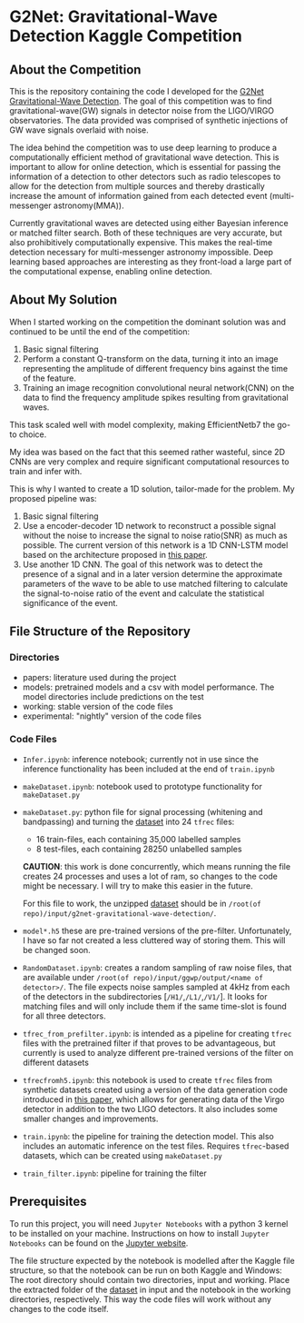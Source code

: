 # G2Net: Gravitational-Wave Detection Kaggle Competition

## About the Competition

This is the repository containing the code I developed for the [G2Net Gravitational-Wave Detection](https://www.kaggle.com/c/g2net-gravitational-wave-detection). The goal of this competition was to find gravitational-wave(GW) signals in detector noise from the LIGO/VIRGO observatories. The data provided was comprised of synthetic injections of GW wave signals overlaid with noise. 

The idea behind the competition was to use deep learning to produce a computationally efficient method of gravitational wave detection. This is important to allow for online detection, which is essential for passing the information of a detection to other detectors such as radio telescopes to allow for the detection from multiple sources and thereby drastically increase the amount of information gained from each detected event (multi-messenger astronomy(MMA)).

Currently gravitational waves are detected using either Bayesian inference or matched filter search. Both of these techniques are very accurate, but also prohibitively computationally expensive. This makes the real-time detection necessary for multi-messenger astronomy impossible. Deep learning based approaches are interesting as they front-load a large part of the computational expense, enabling online detection.

## About My Solution

When I started working on the competition the dominant solution was and continued to be until the end of the competition:

1. Basic signal filtering
2. Perform a constant Q-transform on the data, turning it into an image representing the amplitude of different frequency bins against the time of the feature.
3. Training an image recognition convolutional neural network(CNN) on the data to find the frequency amplitude spikes resulting from gravitational waves.

This task scaled well with model complexity, making EfficientNetb7 the go-to choice.

My idea was based on the fact that this seemed rather wasteful, since 2D CNNs are very complex and require significant computational resources to train and infer with.

This is why I wanted to create a 1D solution, tailor-made for the problem. My proposed pipeline was:

1. Basic signal filtering
2. Use a encoder-decoder 1D network to reconstruct a possible signal without the noise to increase the signal to noise ratio(SNR) as much as possible. The current version of this network is a 1D CNN-LSTM model based on the architecture proposed in [this paper](https://journals.aps.org/prd/abstract/10.1103/PhysRevD.104.064046).
3. Use another 1D CNN. The goal of this network was to detect the presence of a signal and in a later version determine the approximate parameters of the wave to be able to use matched filtering to calculate the signal-to-noise ratio of the event and calculate the statistical significance of the event.



## File Structure of the Repository

### Directories

* papers: literature used during the project
* models: pretrained models and a csv with model performance. The model directories include predictions on the test
* working: stable version of the code files
* experimental: "nightly" version of the code files

### Code Files

* `Infer.ipynb`: inference notebook; currently not in use since the inference functionality has been included at the end of `train.ipynb`

* `makeDataset.ipynb`: notebook used to prototype functionality for `makeDataset.py`

* `makeDataset.py`: python file for signal processing (whitening and bandpassing) and turning the [dataset](https://www.kaggle.com/c/g2net-gravitational-wave-detection/data) into 24 `tfrec` files: 

  * 16 train-files, each containing 35,000 labelled samples
  * 8 test-files, each containing 28250 unlabelled samples

  **CAUTION**: this work is done concurrently, which means running the file creates 24 processes and uses a lot of ram, so changes to the code might be necessary. I will try to make this easier in the future.

  For this file to work, the unzipped [dataset](https://www.kaggle.com/c/g2net-gravitational-wave-detection/data) should be in `/root(of repo)/input/g2net-gravitational-wave-detection/`.

* `model*.h5` these are pre-trained versions of the pre-filter. Unfortunately, I have so far not created a less cluttered way of storing them. This will be changed soon.

* `RandomDataset.ipynb`: creates a random sampling of raw noise files, that are available under `/root(of repo)/input/ggwp/output/<name of detector>/`. The file expects noise samples sampled at 4kHz from each of the detectors in the subdirectories [`/H1/`,`/L1/`,`/V1/`]. It looks for matching files and will only include them if the same time-slot is found for all three detectors.

* `tfrec_from_prefilter.ipynb`: is intended as a pipeline for creating `tfrec` files with the pretrained filter if that proves to be advantageous, but currently is used to analyze different pre-trained versions of the filter on different datasets

* `tfrecfromh5.ipynb`: this notebook is used to create `tfrec` files from synthetic datasets created using a version of the data generation code introduced in [this paper](https://arxiv.org/pdf/1904.08693.pdf), which allows for generating data of the Virgo detector in addition to the two LIGO detectors. It also includes some smaller changes and improvements.

* `train.ipynb`: the pipeline for training the detection model. This also includes an automatic inference on the test files. Requires `tfrec`-based datasets, which can be created using `makeDataset.py` 
* `train_filter.ipynb`: pipeline for training the filter

## Prerequisites

To run this project, you will need `Jupyter Notebooks` with a python 3 kernel to be installed on your machine. Instructions on how to install `Jupyter Notebooks` can be found on the [Jupyter website](https://jupyter.org/install).

The file structure expected by the notebook is modelled after the Kaggle file structure, so that the notebook can be run on both Kaggle and Windows: The root directory should contain two directories, input and working. Place the extracted folder of the [dataset](https://www.kaggle.com/c/g2net-gravitational-wave-detection/data) in input and the notebook in the working directories, respectively. This way the code files will work without any changes to the code itself.